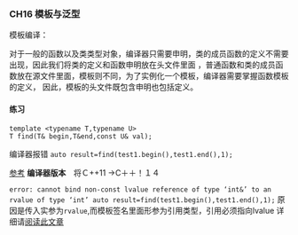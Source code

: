 ### CH16 模板与泛型
 模板编译：
 
对于一般的函数以及类类型对象，编译器只需要申明，类的成员函数的定义不需要出现，因此我们将类的定义和函数申明放在头文件里面
，普通函数和类的成员函数放在源文件里面，模板则不同，为了实例化一个模板，编译器需要掌握函数模板的定义，
因此，模板的头文件既包含申明也包括定义。

#### 练习
```
template <typename T,typename U>
T find(T& begin,T&end,const U& val);
```
编译器报错
`auto result=find(test1.begin(),test1.end(),1);`

[参考](https://github.com/Mooophy/Cpp-Primer/issues/381)
**编译器版本**　将Ｃ++11 ->C＋＋！１４

 `error: cannot bind non-const lvalue reference of type ‘int&’ to an rvalue of type ‘int’
     auto result=find(test1.begin(),test1.end(),1);`
 原因是传入实参为`rvalue`,而模板签名里面形参为引用类型，引用必须指向lvalue
 详细请[阅读此文章](https://www.internalpointers.com/post/understanding-meaning-lvalues-and-rvalues-c)